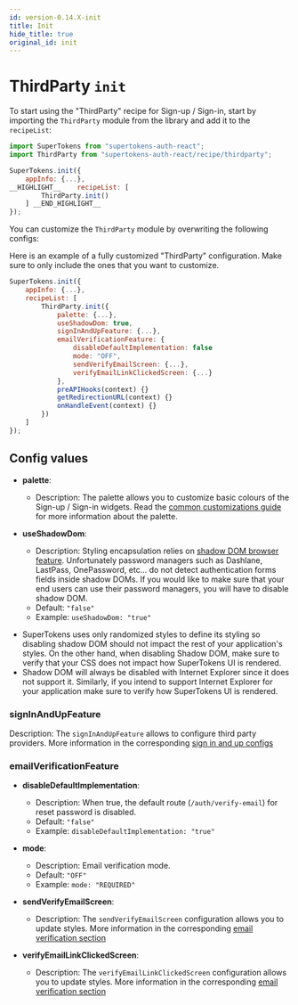 ```yaml
---
id: version-0.14.X-init
title: Init
hide_title: true
original_id: init
---
```


# ThirdParty `init`

To start using the "ThirdParty" recipe for Sign-up / Sign-in, start by importing the `ThirdParty` module from the library and add it to the `recipeList`:

```js
import SuperTokens from "supertokens-auth-react";
import ThirdParty from "supertokens-auth-react/recipe/thirdparty";

SuperTokens.init({
    appInfo: {...},
__HIGHLIGHT__    recipeList: [
        ThirdParty.init()
    ] __END_HIGHLIGHT__
});
```

You can customize the `ThirdParty` module by overwriting the following configs:



Here is an example of a fully customized "ThirdParty" configuration. Make sure to only include the ones that you want to customize.

```js
SuperTokens.init({
    appInfo: {...},
    recipeList: [
        ThirdParty.init({
            palette: {...},
            useShadowDom: true,
            signInAndUpFeature: {...},
            emailVerificationFeature: {
                disableDefaultImplementation: false
                mode: "OFF",
                sendVerifyEmailScreen: {...},
                verifyEmailLinkClickedScreen: {...}
            },
            preAPIHooks(context) {}
            getRedirectionURL(context) {}
            onHandleEvent(context) {}
        })
    ]
});
```

## Config values

- **palette**:
    - Description: The palette allows you to customize basic colours of the Sign-up / Sign-in widgets. Read the [common customizations guide](/docs/emailpassword/common-customizations/styling/changing-colours) for more information about the palette.

- **useShadowDom**:
    - Description: Styling encapsulation relies on <a href="https://developer.mozilla.org/en-US/docs/Web/Web_Components/Using_shadow_DOM" target="_blank" rel="noreferer noopener">shadow DOM browser feature</a>. Unfortunately password managers such as Dashlane, LastPass, OnePassword, etc... do not detect authentication forms fields inside shadow DOMs. If you would like to make sure that your end users can use their password managers, you will have to disable shadow DOM. 
    - Default: ```"false"```
    - Example: ```useShadowDom: "true"```


<div class="specialNote" style="margin-bottom: 20px">

- SuperTokens uses only randomized styles to define its styling so disabling shadow DOM  should not impact the rest of your application's styles. On the other hand, when disabling Shadow DOM, make sure to verify that your CSS does not impact how SuperTokens UI is rendered.
- Shadow DOM will always be disabled with Internet Explorer since it does not support it. Similarly, if you intend to support Internet Explorer for your application make sure to verify how SuperTokens UI is rendered.
</div>


### signInAndUpFeature

Description: The `signInAndUpFeature` allows to configure third party providers. More information in the corresponding [sign in and up configs](./config/sign-in-and-up)

### emailVerificationFeature

- **disableDefaultImplementation**: 
    - Description: When true, the default route (`/auth/verify-email`) for reset password is disabled.
    - Default: ```"false"```
    - Example: ```disableDefaultImplementation: "true"```

- **mode**:
    - Description: Email verification mode.
    - Default: ```"OFF"```
    - Example: ```mode: "REQUIRED"```

- **sendVerifyEmailScreen**:
    - Description: The `sendVerifyEmailScreen` configuration allows you to update styles. More information in the corresponding [email verification section](./config/email-verification#sendverifyemailscreen-config-values)

- **verifyEmailLinkClickedScreen**:
    - Description: The `verifyEmailLinkClickedScreen` configuration allows you to update styles. More information in the corresponding [email verification section](./config/email-verification#verifyemaillinkclickedscreen-config-values)